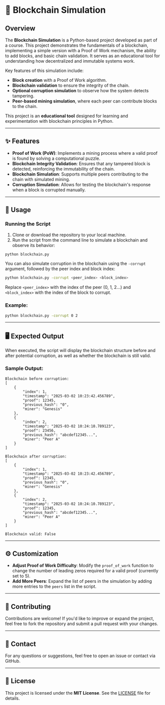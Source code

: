 # 🔗 Blockchain Simulation

## Overview
The **Blockchain Simulation**  is a Python-based project developed as part of a course. This project demonstrates the fundamentals of a blockchain, implementing a simple version with a Proof of Work mechanism, the ability to add blocks, and basic chain validation. It serves as an educational tool for understanding how decentralized and immutable systems work.

Key features of this simulation include:
- **Block creation** with a Proof of Work algorithm.
- **Blockchain validation** to ensure the integrity of the chain.
- **Optional corruption simulation** to observe how the system detects tampering.
- **Peer-based mining simulation**, where each peer can contribute blocks to the chain.

This project is an **educational tool** designed for learning and experimentation with blockchain principles in Python.

---

## ✨ Features

- **Proof of Work (PoW)**: Implements a mining process where a valid proof is found by solving a computational puzzle.
- **Blockchain Integrity Validation**: Ensures that any tampered block is detected, reinforcing the immutability of the chain.
- **Blockchain Simulation**: Supports multiple peers contributing to the chain with simulated mining.
- **Corruption Simulation**: Allows for testing the blockchain's response when a block is corrupted manually.

---

## 🚀 Usage

### Running the Script

1. Clone or download the repository to your local machine.
2. Run the script from the command line to simulate a blockchain and observe its behavior:

```bash
python blockchain.py
```

You can also simulate corruption in the blockchain using the `-corrupt` argument, followed by the peer index and block index:

```bash
python blockchain.py -corrupt <peer_index> <block_index>
```

Replace `<peer_index>` with the index of the peer (0, 1, 2...) and `<block_index>` with the index of the block to corrupt.

### Example:

```bash
python blockchain.py -corrupt 0 2
```

---

## 🖥️ Expected Output

When executed, the script will display the blockchain structure before and after potential corruption, as well as whether the blockchain is still valid.

### Sample Output:

```
Blockchain before corruption:
[
    {
        "index": 1,
        "timestamp": "2025-03-02 10:23:42.456789",
        "proof": 12345,
        "previous_hash": "0",
        "miner": "Genesis"
    },
    {
        "index": 2,
        "timestamp": "2025-03-02 10:24:10.789123",
        "proof": 23456,
        "previous_hash": "abcdef12345...",
        "miner": "Peer A"
    }
]

Blockchain after corruption:
[
    {
        "index": 1,
        "timestamp": "2025-03-02 10:23:42.456789",
        "proof": 12345,
        "previous_hash": "0",
        "miner": "Genesis"
    },
    {
        "index": 2,
        "timestamp": "2025-03-02 10:24:10.789123",
        "proof": 12345,
        "previous_hash": "abcdef12345...",
        "miner": "Peer A"
    }
]

Blockchain valid: False
```

---

## ⚙️ Customization

- **Adjust Proof of Work Difficulty**: Modify the `proof_of_work` function to change the number of leading zeros required for a valid proof (currently set to 5).
- **Add More Peers**: Expand the list of peers in the simulation by adding more entries to the `peers` list in the script.

---

## 🤝 Contributing

Contributions are welcome! If you'd like to improve or expand the project, feel free to fork the repository and submit a pull request with your changes.

---

## 📧 Contact

For any questions or suggestions, feel free to open an issue or contact via GitHub.

---

## 📜 License

This project is licensed under the **MIT License**. See the [LICENSE](LICENSE) file for details.

